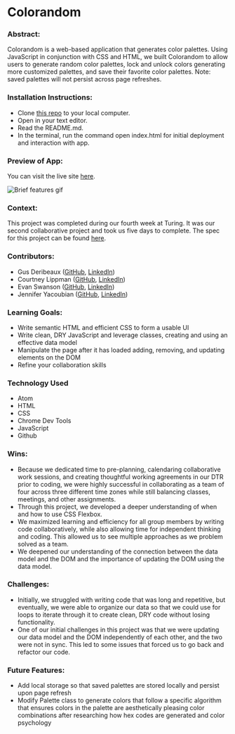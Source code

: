 # Colorandom

### Abstract:
Colorandom is a web-based application that generates color palettes. Using JavaScript in conjunction with CSS and HTML, we built Colorandom to allow users to generate random color palettes, lock and unlock colors generating more customized palettes, and save their favorite color palettes. Note: saved palettes will not persist across page refreshes.

### Installation Instructions:
- Clone [this repo](https://github.com/Courtney-Lippman/colorandom) to your local computer.
- Open in your text editor.
- Read the README.md.
- In the terminal, run the command open index.html for initial deployment and interaction with app.

### Preview of App:
You can visit the live site [here](https://courtney-lippman.github.io/colorandom/).

![Brief features gif](https://media.giphy.com/media/Ij2TEayiRBU58uKIpF/giphy.gif)

### Context:
This project was completed during our fourth week at Turing. It was our second collaborative project and took us five days to complete. The spec for this project can be found [here](https://frontend.turing.edu/projects/module-1/colorandom-v2.html).

### Contributors:
- Gus Deribeaux ([GitHub](https://github.com/Gderibeaux), [LinkedIn](https://www.linkedin.com/in/gus-deribeaux-562a511aa/))
- Courtney Lippman ([GitHub](https://github.com/Courtney-Lippman), [LinkedIn](https://www.linkedin.com/in/courtneylippman/))
- Evan Swanson ([GitHub](https://github.com/EvanSSwanson), [LinkedIn](https://www.linkedin.com/in/evan-swanson-5baa80158/))
- Jennifer Yacoubian ([GitHub](https://github.com/jmyacobn), [LinkedIn](https://www.linkedin.com/in/jennifer-yacoubian/))

### Learning Goals:
- Write semantic HTML and efficient CSS to form a usable UI
- Write clean, DRY JavaScript and leverage classes, creating and using an effective data model
- Manipulate the page after it has loaded adding, removing, and updating elements on the DOM
- Refine your collaboration skills

### Technology Used
- Atom
- HTML
- CSS
- Chrome Dev Tools
- JavaScript
- Github

### Wins:
- Because we dedicated time to pre-planning, calendaring collaborative work sessions, and creating thoughtful working agreements in our DTR prior to coding, we were highly successful in collaborating as a team of four across three different time zones while still balancing classes, meetings, and other assignments.
- Through this project, we developed a deeper understanding of when and how to use CSS Flexbox.
- We maximized learning and efficiency for all group members by writing code collaboratively, while also allowing time for independent thinking and coding. This allowed us to see multiple approaches as we problem solved as a team.
- We deepened our understanding of the connection between the data model and the DOM and the importance of updating the DOM using the data model.

### Challenges:
- Initially, we struggled with writing code that was long and repetitive, but eventually, we were able to organize our data so that we could use for loops to iterate through it to create clean, DRY code without losing functionality.
- One of our initial challenges in this project was that we were updating our data model and the DOM independently of each other, and the two were not in sync. This led to some issues that forced us to go back and refactor our code.

### Future Features:
- Add local storage so that saved palettes are stored locally and persist upon page refresh
- Modify Palette class to generate colors that follow a specific algorithm that ensures colors in the palette are aesthetically pleasing color combinations after researching how hex codes are generated and color psychology
